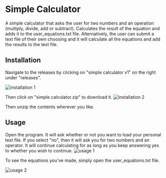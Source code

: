 # Simple Calculator
A simple calculator that asks the user for two numbers and an operation (multiply, divide, add or subtract).
Calculates the result of the equation and adds it to the user_equations.txt file.
Alternatively, the user can submit a text file of their own choosing and it will calculate all the equations
and add the results to the text file.

## Installation
Navigate to the releases by clicking on "simple calculator v1" on the right under "releases".

![installation 1](https://github.com/ninesowngoal/simple_calculator/assets/126208712/e641d426-cb9c-47bb-9861-1851f97e6068)

Then click on "simple calculator.zip" to download it.
![installation 2](https://github.com/ninesowngoal/simple_calculator/assets/126208712/0a9a5aac-11e8-4f73-9188-0e6b7ceb3c50)

Then unzip the contents wherever you like.

## Usage
Open the program.
It will ask whether or not you want to load your personal text file.
If you select "no", then it will ask you for two numbers and an operator.
It will continue calculating for as long as you keep answering yes to whether you wish to continue.
![usage 1](https://github.com/ninesowngoal/simple_calculator/assets/126208712/b105863f-a96d-42dd-b0f2-0d6a4a4eaaa6)

To see the equations you've made, simply open the user_equations.txt file.

![usage 2](https://github.com/ninesowngoal/simple_calculator/assets/126208712/893743ab-023d-4181-b62c-4358ca839976)
